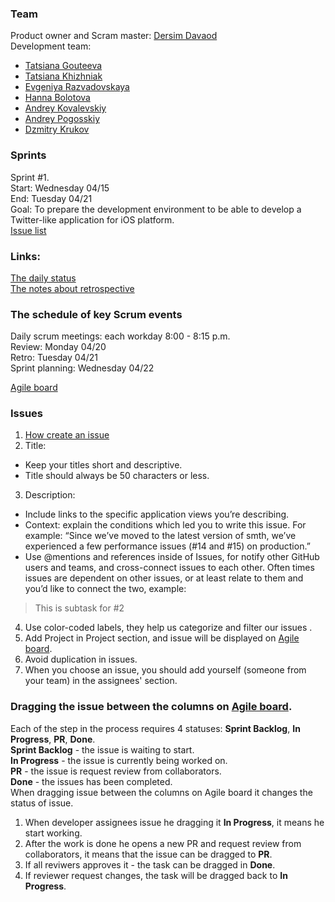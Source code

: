 ### Team

Product owner and Scram master: [Dersim Davaod](https://github.com/dersim-davaod)  
Development team:  
 - [Tatsiana Gouteeva](https://github.com/TatsianaGouteeva)
 - [Tatsiana Khizhniak](https://github.com/badpanda13)
 - [Evgeniya Razvadovskaya](https://github.com/Iweinrazvadovskaya)
 - [Hanna Bolotova](https://github.com/Hannabolotova)
 - [Andrey Kovalevskiy](https://github.com/AndreyKovalevskiy)
 - [Andrey Pogosskiy](https://github.com/BongDiDong)
 - [Dzmitry Krukov](https://github.com/silvaby)

### Sprints

Sprint #1.  
Start: Wednesday 04/15  
End: Tuesday 04/21  
Goal: To prepare the development environment to be able to develop a Twitter-like application for iOS platform.  
[Issue list](https://github.com/dersim-davaod/CocoaHeads-iOS-School-Twitter-project/milestone/1)

### Links: 

[The daily status](https://docs.google.com/spreadsheets/d/1swL2wWhy6hZb2XJzyvXoQbx3UiBeuGJYmSXoTl4N0NA/edit#gid=0)  
[The notes about retrospective](https://docs.google.com/spreadsheets/d/17-9C6O2Z3nYUSz6iaBnfQODPEN3vocRj19LgzYjfdxg/edit#gid=0)

### The schedule of key Scrum events  

Daily scrum meetings: each workday 8:00 - 8:15 p.m.  
Review: Monday 04/20  
Retro:  Tuesday 04/21  
Sprint planning: Wednesday 04/22  

[Agile board](https://github.com/dersim-davaod/CocoaHeads-iOS-School-Twitter-project/projects/1)  

### Issues 

1. [How create an issue](https://help.github.com/en/github/managing-your-work-on-github/creating-an-issue)
2. Title:
- Keep your titles short and descriptive.
- Title should always be 50 characters or less.
3. Description:
- Include links to the specific application views you’re describing.
- Context: explain the conditions which led you to write this issue. For example: “Since we’ve moved to the latest version of smth, we’ve experienced a few performance issues (#14 and #15) on production.”
- Use @mentions and references inside of Issues, for notify other GitHub users and teams, and cross-connect issues to each other. Often times issues are dependent on other issues, or at least relate to them and you’d like to connect the two, example:
>This is subtask for #2
4. Use color-coded labels, they help us categorize and filter our issues .
5. Add Project in Project section, and issue will be displayed on [Agile board](https://github.com/dersim-davaod/CocoaHeads-iOS-School-Twitter-project/projects/1).
6. Avoid duplication in issues.
7. When you choose an issue, you should add yourself (someone from your team) in the assignees' section.


### Dragging the issue between the columns on [Agile board](https://github.com/dersim-davaod/CocoaHeads-iOS-School-Twitter-project/projects/1).

Each of the step in the process requires 4 statuses: **Sprint Backlog**, **In Progress**, **PR**, **Done**.    
**Sprint Backlog** - the issue is waiting to start.  
**In Progress** - the issue is currently being worked on.  
**PR** - the issue is request review from collaborators.  
**Done** - the issues has been completed.  
When dragging issue between the columns on Agile board it changes the status of issue.   
1. When developer assignees issue he dragging it **In Progress**, it means he start working.   
2. After the work is done he opens a new PR and request review from collaborators, it means that the issue can be dragged to **PR**.    
3. If all reviwers approves it - the task can be dragged in **Done**.  
4. If reviewer request changes, the task will be dragged back to **In Progress**.  
